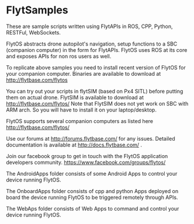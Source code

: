 # FlytSamples

These are sample scripts written using FlytAPIs in ROS, CPP, Python, RESTFul, WebSockets.

FlytOS abstracts drone autopilot's navigation, setup functions to a SBC (companion computer) in the form for FlytAPIs.
FlytOS uses ROS at its core and exposes APIs for non ros users as well.

To replicate above samples you need to install recent version of FlytOS for your companion computer. 
Binaries are available to download at http://flytbase.com/flytos

You can try out your scripts in flytSIM (based on Px4 SITL) before putting them on actual drone. 
FlytSIM is available to download at http://flytbase.com/flytos/ 
Note that FlytSIM does not yet work on SBC with ARM arch. So you will have to install it on your laptop/desktop.

FlytOS supports several companion computers as listed here http://flytbase.com/flytos/

Use our forums at http://forums.flytbase.com/ for any issues.
Detailed documentation is available at http://docs.flytbase.com/ .

Join our facebook group to get in touch with the FlytOS application developers community. https://www.facebook.com/groups/flytos/

The AndroidApps folder consists of some Android Apps to control your device running FlytOS.

The OnboardApps folder consists of cpp and python Apps deployed on board the device running FlytOS to be triggered remotely through APIs.

The WebAps folder consists of Web Apps to command and control your device running FlytOS.